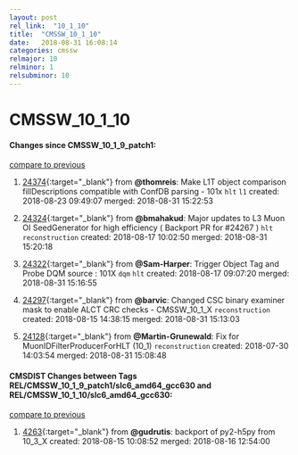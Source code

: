 ```yaml
---
layout: post
rel_link:  "10_1_10"
title:  "CMSSW_10_1_10"
date:   2018-08-31 16:08:14
categories: cmssw
relmajor: 10
relminor: 1
relsubminor: 10
---
```


# CMSSW_10_1_10
#### Changes since CMSSW_10_1_9_patch1:
[compare to previous](https://github.com/cms-sw/cmssw/compare/CMSSW_10_1_9_patch1...CMSSW_10_1_10)



1. [24374](http://github.com/cms-sw/cmssw/pull/24374){:target="_blank"}  from **@thomreis**: Make L1T object comparison fillDescriptions compatible with ConfDB parsing - 101x `hlt`  `l1`  created: 2018-08-23 09:49:07 merged: 2018-08-31 15:22:53



2. [24324](http://github.com/cms-sw/cmssw/pull/24324){:target="_blank"}  from **@bmahakud**: Major updates to L3 Muon OI SeedGenerator for high efficiency ( Backport PR for #24267 ) `hlt`  `reconstruction`  created: 2018-08-17 10:02:50 merged: 2018-08-31 15:20:18



3. [24322](http://github.com/cms-sw/cmssw/pull/24322){:target="_blank"}  from **@Sam-Harper**: Trigger Object Tag and Probe DQM source : 101X  `dqm`  `hlt`  created: 2018-08-17 09:07:20 merged: 2018-08-31 15:16:55



4. [24297](http://github.com/cms-sw/cmssw/pull/24297){:target="_blank"}  from **@barvic**: Changed CSC binary examiner mask to enable ALCT CRC checks - CMSSW_10_1_X `reconstruction`  created: 2018-08-15 14:38:15 merged: 2018-08-31 15:13:03



5. [24128](http://github.com/cms-sw/cmssw/pull/24128){:target="_blank"}  from **@Martin-Grunewald**: Fix for MuonIDFilterProducerForHLT (10_1) `reconstruction`  created: 2018-07-30 14:03:54 merged: 2018-08-31 15:08:48



#### CMSDIST Changes between Tags REL/CMSSW_10_1_9_patch1/slc6_amd64_gcc630 and REL/CMSSW_10_1_10/slc6_amd64_gcc630:
[compare to previous](https://github.com/cms-sw/cmsdist/compare/REL/CMSSW_10_1_9_patch1/slc6_amd64_gcc630...REL/CMSSW_10_1_10/slc6_amd64_gcc630)



1. [4263](http://github.com/cms-sw/cmsdist/pull/4263){:target="_blank"}  from **@gudrutis**: backport of py2-h5py from 10_3_X created: 2018-08-15 10:08:52 merged: 2018-08-16 12:54:00
